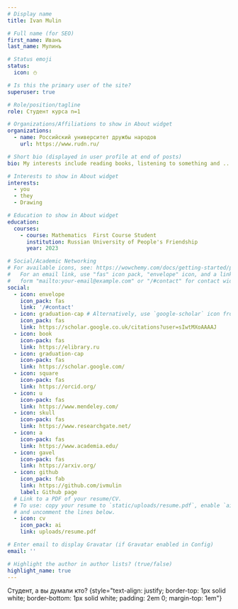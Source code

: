 ```yaml
---
# Display name
title: Ivan Mulin

# Full name (for SEO)
first_name: Иванъ
last_name: Мулинъ

# Status emoji
status:
  icon: ⛄

# Is this the primary user of the site?
superuser: true

# Role/position/tagline
role: Студент курса n=1

# Organizations/Affiliations to show in About widget
organizations:
  - name: Российский университет дружбы народов
    url: https://www.rudn.ru/

# Short bio (displayed in user profile at end of posts)
bio: My interests include reading books, listening to something and ...

# Interests to show in About widget
interests:
  - you
  - they
  - Drawing

# Education to show in About widget
education:
  courses:
    - course: Mathematics  First Course Student
      institution: Russian University of People's Friendship
      year: 2023

# Social/Academic Networking
# For available icons, see: https://wowchemy.com/docs/getting-started/page-builder/#icons
#   For an email link, use "fas" icon pack, "envelope" icon, and a link in the
#   form "mailto:your-email@example.com" or "/#contact" for contact widget.
social:
  - icon: envelope
    icon_pack: fas
    link: '/#contact'
  - icon: graduation-cap # Alternatively, use `google-scholar` icon from `ai` icon pack
    icon_pack: fas
    link: https://scholar.google.co.uk/citations?user=sIwtMXoAAAAJ
  - icon: book
    icon-pack: fas
    link: https://elibrary.ru
  - icon: graduation-cap
    icon-pack: fas
    link: https://scholar.google.com/
  - icon: square
    icon-pack: fas
    link: https://orcid.org/
  - icon: u
    icon-pack: fas
    link: https://www.mendeley.com/
  - icon: skull
    icon-pack: fas
    link: https://www.researchgate.net/
  - icon: a
    icon-pack: fas
    link: https://www.academia.edu/
  - icon: gavel
    icon-pack: fas
    link: https://arxiv.org/
  - icon: github
    icon_pack: fab
    link: https://github.com/ivmulin
    label: Github page
  # Link to a PDF of your resume/CV.
  # To use: copy your resume to `static/uploads/resume.pdf`, enable `ai` icons in `params.yaml`,
  # and uncomment the lines below.
  - icon: cv
    icon_pack: ai
    link: uploads/resume.pdf

# Enter email to display Gravatar (if Gravatar enabled in Config)
email: ''

# Highlight the author in author lists? (true/false)
highlight_name: true
---
```


Студент, а вы думали кто?
{style="text-align: justify; border-top: 1px solid white; border-bottom: 1px solid white; padding: 2em 0; margin-top: 1em"}
